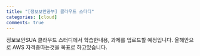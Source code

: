 ```yaml
---
title: "[정보보안공부] 클라우드 스터디"
categories: [cloud]
comments: true
---
```


정보보안SUA 클라우드 스터디에서 학습한내용, 과제를 업로드할 예정입니다.
올해안으로 AWS 자격증따는것을 목표로 하고있습니다.

